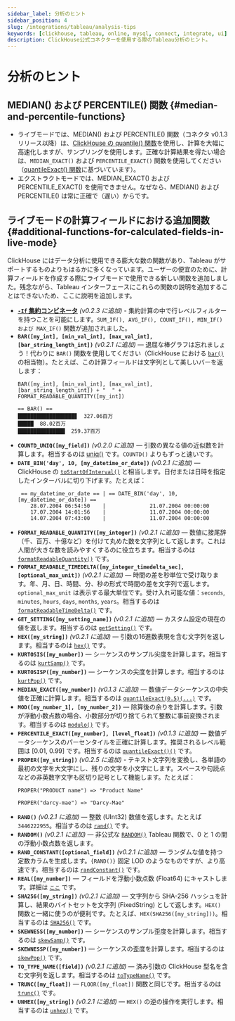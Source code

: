 ```yaml
---
sidebar_label: 分析のヒント
sidebar_position: 4
slug: /integrations/tableau/analysis-tips
keywords: [clickhouse, tableau, online, mysql, connect, integrate, ui]
description: ClickHouse公式コネクターを使用する際のTableau分析のヒント。
---
```


# 分析のヒント
## MEDIAN() および PERCENTILE() 関数 {#median-and-percentile-functions}
- ライブモードでは、MEDIAN() および PERCENTILE() 関数（コネクタ v0.1.3 リリース以降）は、[ClickHouse の quantile() 関数](/sql-reference/aggregate-functions/reference/quantile/)を使用し、計算を大幅に高速化しますが、サンプリングを使用します。正確な計算結果を得たい場合は、`MEDIAN_EXACT()` および `PERCENTILE_EXACT()` 関数を使用してください（[quantileExact() 関数](/sql-reference/aggregate-functions/reference/quantileexact/)に基づいています）。
- エクストラクトモードでは、MEDIAN_EXACT() および PERCENTILE_EXACT() を使用できません。なぜなら、MEDIAN() および PERCENTILE() は常に正確で（遅い）からです。
## ライブモードの計算フィールドにおける追加関数 {#additional-functions-for-calculated-fields-in-live-mode}
ClickHouse にはデータ分析に使用できる膨大な数の関数があり、Tableau がサポートするものよりもはるかに多くなっています。ユーザーの便宜のために、計算フィールドを作成する際にライブモードで使用できる新しい関数を追加しました。残念ながら、Tableau インターフェースにこれらの関数の説明を追加することはできないため、ここに説明を追加します。
- **[`-If` 集約コンビネータ](/sql-reference/aggregate-functions/combinators/#-if)** *(v0.2.3 に追加)* - 集約計算の中で行レベルフィルターを持つことを可能にします。`SUM_IF(), AVG_IF(), COUNT_IF(), MIN_IF() および MAX_IF()` 関数が追加されました。
- **`BAR([my_int], [min_val_int], [max_val_int], [bar_string_length_int])`** *(v0.2.1 に追加)* — 退屈な棒グラフは忘れましょう！代わりに `BAR()` 関数を使用してください（ClickHouse における [`bar()`](/sql-reference/functions/other-functions/#function-bar) の相当物）。たとえば、この計算フィールドは文字列として美しいバーを返します：
    ```text
    BAR([my_int], [min_val_int], [max_val_int], [bar_string_length_int]) + "  " + FORMAT_READABLE_QUANTITY([my_int])
    ```
    ```text
    == BAR() ==
    ██████████████████▊  327.06百万
    █████  88.02百万
    ███████████████  259.37百万
    ```
- **`COUNTD_UNIQ([my_field])`** *(v0.2.0 に追加)* — 引数の異なる値の近似数を計算します。相当するのは [uniq()](/sql-reference/aggregate-functions/reference/uniq/) です。`COUNTD()` よりもずっと速いです。
- **`DATE_BIN('day', 10, [my_datetime_or_date])`** *(v0.2.1 に追加)* — ClickHouse の [`toStartOfInterval()`](/sql-reference/functions/date-time-functions/#tostartofintervaltime-or-data-interval-x-unit-time-zone) と相当します。日付または日時を指定したインターバルに切り下げます。たとえば：
    ```text
     == my_datetime_or_date == | == DATE_BIN('day', 10, [my_datetime_or_date]) ==
        28.07.2004 06:54:50    |              21.07.2004 00:00:00
        17.07.2004 14:01:56    |              11.07.2004 00:00:00
        14.07.2004 07:43:00    |              11.07.2004 00:00:00
    ```
- **`FORMAT_READABLE_QUANTITY([my_integer])`** *(v0.2.1 に追加)* — 数値に接尾辞（千、百万、十億など）を付けて丸めた数を文字列として返します。これは人間が大きな数を読みやすくするのに役立ちます。相当するのは [`formatReadableQuantity()`](/sql-reference/functions/other-functions/#formatreadablequantityx) です。
- **`FORMAT_READABLE_TIMEDELTA([my_integer_timedelta_sec], [optional_max_unit])`** *(v0.2.1 に追加)* — 時間の差を秒単位で受け取ります。年、月、日、時間、分、秒の形式で時間の差を文字列で返します。`optional_max_unit` は表示する最大単位です。受け入れ可能な値：`seconds`, `minutes`, `hours`, `days`, `months`, `years`。相当するのは [`formatReadableTimeDelta()`](/sql-reference/functions/other-functions/#formatreadabletimedelta) です。
- **`GET_SETTING([my_setting_name])`** *(v0.2.1 に追加)* — カスタム設定の現在の値を返します。相当するのは [`getSetting()`](/sql-reference/functions/other-functions/#getSetting) です。
- **`HEX([my_string])`** *(v0.2.1 に追加)* — 引数の16進数表現を含む文字列を返します。相当するのは [`hex()`](/sql-reference/functions/encoding-functions/#hex) です。
- **`KURTOSIS([my_number])`** — シーケンスのサンプル尖度を計算します。相当するのは [`kurtSamp()`](/sql-reference/aggregate-functions/reference/kurtsamp/#kurtsamp) です。
- **`KURTOSISP([my_number])`** — シーケンスの尖度を計算します。相当するのは [`kurtPop()`](/sql-reference/aggregate-functions/reference/kurtpop/#kurtpop) です。
- **`MEDIAN_EXACT([my_number])`** *(v0.1.3 に追加)* — 数値データシーケンスの中央値を正確に計算します。相当するのは [`quantileExact(0.5)(...)`](/sql-reference/aggregate-functions/reference/quantileexact/#quantileexact) です。
- **`MOD([my_number_1], [my_number_2])`** — 除算後の余りを計算します。引数が浮動小数点数の場合、小数部分が切り捨てられて整数に事前変換されます。相当するのは [`modulo()`](/sql-reference/functions/arithmetic-functions/#modulo) です。
- **`PERCENTILE_EXACT([my_number], [level_float])`** *(v0.1.3 に追加)* — 数値データシーケンスのパーセンタイルを正確に計算します。推奨されるレベル範囲は [0.01, 0.99] です。相当するのは [`quantileExact()()`](/sql-reference/aggregate-functions/reference/quantileexact/#quantileexact) です。
- **`PROPER([my_string])`** *(v0.2.5 に追加)* - テキスト文字列を変換し、各単語の最初の文字を大文字にし、残りの文字を小文字にします。スペースや句読点などの非英数字文字も区切り記号として機能します。たとえば：
    ```text
    PROPER("PRODUCT name") => "Product Name"
    ```
    ```text
    PROPER("darcy-mae") => "Darcy-Mae"
    ```
- **`RAND()`** *(v0.2.1 に追加)* — 整数 (UInt32) 数値を返します。たとえば `3446222955`。相当するのは [`rand()`](/sql-reference/functions/random-functions/#rand) です。
- **`RANDOM()`** *(v0.2.1 に追加)* — 非公式な [`RANDOM()`](https://kb.tableau.com/articles/issue/random-function-produces-inconsistent-results) Tableau 関数で、0 と 1 の間の浮動小数点数を返します。
- **`RAND_CONSTANT([optional_field])`** *(v0.2.1 に追加)* — ランダムな値を持つ定数カラムを生成します。`{RAND()}` 固定 LOD のようなものですが、より高速です。相当するのは [`randConstant()`](/sql-reference/functions/random-functions/#randconstant) です。
- **`REAL([my_number])`** — フィールドを浮動小数点数 (Float64) にキャストします。詳細は [`ここ`](/sql-reference/data-types/decimal/#operations-and-result-type) です。
- **`SHA256([my_string])`** *(v0.2.1 に追加)* — 文字列から SHA-256 ハッシュを計算し、結果のバイトセットを文字列 (FixedString) として返します。`HEX()` 関数と一緒に使うのが便利です。たとえば、`HEX(SHA256([my_string]))`。相当するのは [`SHA256()`](/sql-reference/functions/hash-functions/#sha) です。
- **`SKEWNESS([my_number])`** — シーケンスのサンプル歪度を計算します。相当するのは [`skewSamp()`](/sql-reference/aggregate-functions/reference/skewsamp/#skewsamp) です。
- **`SKEWNESSP([my_number])`** — シーケンスの歪度を計算します。相当するのは [`skewPop()`](/sql-reference/aggregate-functions/reference/skewpop/#skewpop) です。
- **`TO_TYPE_NAME([field])`** *(v0.2.1 に追加)* — 済み引数の ClickHouse 型名を含む文字列を返します。相当するのは [`toTypeName()`](/sql-reference/functions/other-functions/#totypenamex) です。
- **`TRUNC([my_float])`** — `FLOOR([my_float])` 関数と同じです。相当するのは [`trunc()`](/sql-reference/functions/rounding-functions/#truncx-n-truncatex-n) です。
- **`UNHEX([my_string])`** *(v0.2.1 に追加)* — `HEX()` の逆の操作を実行します。相当するのは [`unhex()`](/sql-reference/functions/encoding-functions/#unhexstr) です。
